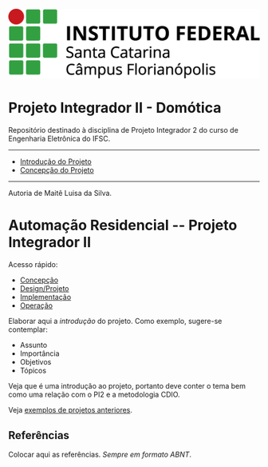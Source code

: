 ![](./figuras/logo_ifsc.png)

# Projeto Integrador II - Domótica

Repositório destinado à disciplina de Projeto Integrador 2 do curso de Engenharia Eletrônica do IFSC.
_____

* [Introdução do Projeto](https://github.com/maiteluisaa/projeto_pi2/blob/main/intro.md)
* [Concepção do Projeto](https://github.com/maiteluisaa/projeto_pi2/blob/main/concep.md)
____

Autoria de Maitê Luisa da Silva.

# Automação Residencial -- Projeto Integrador II

Acesso rápido:
  - [Concepção](./concepcao.md)
  - [Design/Projeto](./design.md)
  - [Implementação](./implementacao.md)
  - [Operação](./operacao.md)

Elaborar aqui a _introdução_ do projeto. Como exemplo, sugere-se contemplar:

- Assunto
- Importância
- Objetivos
- Tópicos

Veja que é uma introdução ao projeto, portanto deve conter o tema bem como uma relação com o PI2 e a metodologia CDIO.

Veja [exemplos de projetos anteriores](https://lpae.github.io/pi2_eng/21_1/).

## Referências

Colocar aqui as referências. _Sempre em formato ABNT_.

